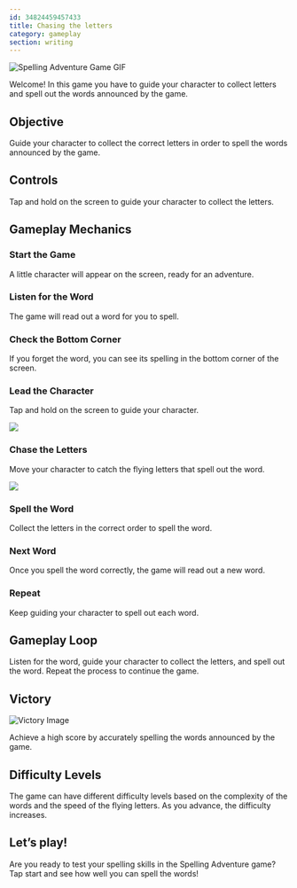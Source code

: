 ```yaml
---
id: 34824459457433
title: Chasing the letters
category: gameplay
section: writing
---
```

![Spelling Adventure Game GIF](https://help.studycat.com/hc/article_attachments/34964422592281)

Welcome! In this game you have to guide your character to collect letters and spell out the words announced by the game.

Objective
---------

Guide your character to collect the correct letters in order to spell the words announced by the game.

Controls
--------

Tap and hold on the screen to guide your character to collect the letters.

Gameplay Mechanics
------------------

### Start the Game

A little character will appear on the screen, ready for an adventure.

### Listen for the Word

The game will read out a word for you to spell.

### Check the Bottom Corner

If you forget the word, you can see its spelling in the bottom corner of the screen.

### Lead the Character

Tap and hold on the screen to guide your character.

![](https://help.studycat.com/hc/article_attachments/34964428229401)

### Chase the Letters

Move your character to catch the flying letters that spell out the word.

![](https://help.studycat.com/hc/article_attachments/34824459449625)

### Spell the Word

Collect the letters in the correct order to spell the word.

### Next Word

Once you spell the word correctly, the game will read out a new word.

### Repeat

Keep guiding your character to spell out each word.

Gameplay Loop
-------------

Listen for the word, guide your character to collect the letters, and spell out the word. Repeat the process to continue the game.

Victory
-------

![Victory Image](https://help.studycat.com/hc/article_attachments/34964428232601)

Achieve a high score by accurately spelling the words announced by the game.

Difficulty Levels
-----------------

The game can have different difficulty levels based on the complexity of the words and the speed of the flying letters. As you advance, the difficulty increases.

Let’s play!
-----------

Are you ready to test your spelling skills in the Spelling Adventure game? Tap start and see how well you can spell the words!